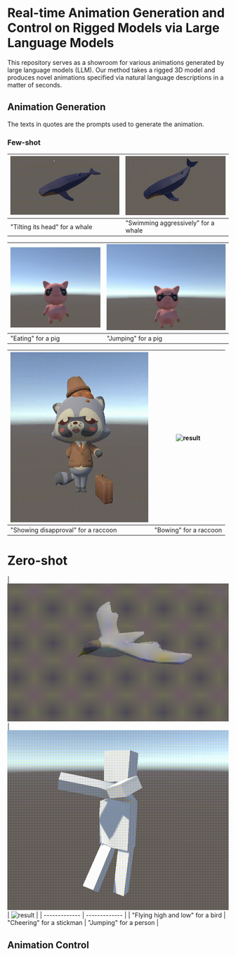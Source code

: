 # Real-time Animation Generation and Control on Rigged Models via Large Language Models
 
This repository serves as a showroom for various animations generated by large language models (LLM). Our method takes a rigged 3D model and produces novel animations specified via natural language descriptions in a matter of seconds.

## Animation Generation

The texts in quotes are the prompts used to generate the animation.

### Few-shot

| ![result](videos/whale_head_moving.gif)| ![result](videos/whale_swim_aggressively.gif)  |
| ------------- | ------------- | 
| "Tilting its head" for a whale  | "Swimming aggressively" for a whale |

| ![result](videos/pig_eat.gif)| ![result](videos/pig_jump.gif)  |
| ------------- | ------------- | 
| "Eating" for a pig | "Jumping" for a pig |

| ![result](videos/raccoon_disapproval.gif)| ![result](videos/raccoon_bow.gif)  |
| ------------- | ------------- | 
| "Showing disapproval" for a raccoon | "Bowing" for a raccoon  |

# Zero-shot

| ![result](videos/bird_flying_high_and_low.gif)| ![result](videos/stickman_cheering.gif)  | ![result](videos/person_jumping.gif)  |
| ------------- | ------------- | 
| "Flying high and low" for a bird | "Cheering" for a stickman  | "Jumping" for a person  |


## Animation Control

